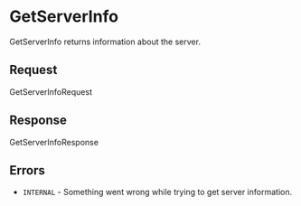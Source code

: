 # GetServerInfo

GetServerInfo returns information about the server.

## Request

GetServerInfoRequest

## Response

GetServerInfoResponse

## Errors

- `INTERNAL` - Something went wrong while trying to get server information.
